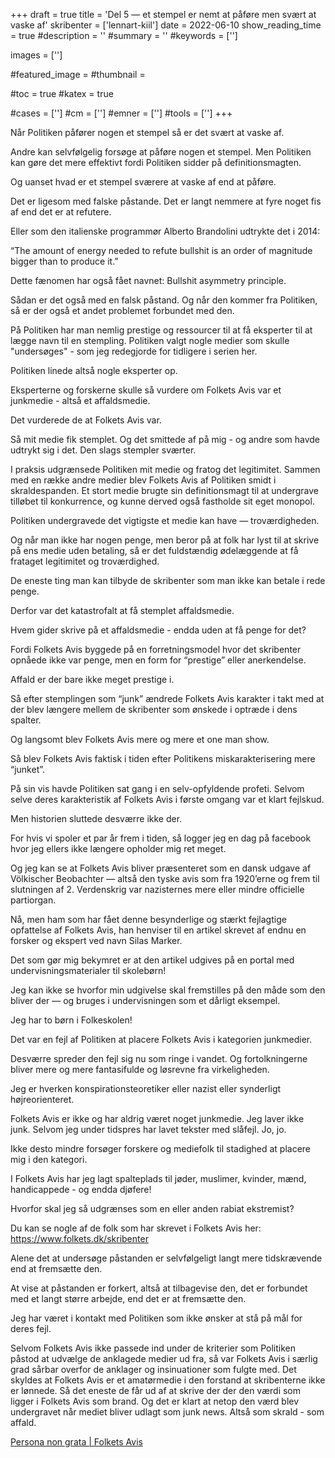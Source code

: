 +++
draft = true
title = 'Del 5 — et stempel er nemt at påføre men svært at vaske af'
skribenter = ['lennart-kiil']
date = 2022-06-10
show_reading_time = true
#description = ''
#summary = ''
#keywords = ['']

images = ['']

#featured_image =
#thumbnail =

#toc = true
#katex = true

#cases = ['']
#cm = ['']
#emner = ['']
#tools = ['']
+++


Når Politiken påfører nogen et stempel så er det svært at vaske af.

Andre kan selvfølgelig forsøge at påføre nogen et stempel. Men Politiken kan gøre det mere effektivt fordi Politiken sidder på definitionsmagten. 

Og uanset hvad er et stempel sværere at vaske af end at påføre.

Det er ligesom med falske påstande. Det er langt nemmere at fyre noget fis af end det er at refutere.


Eller som den italienske programmør Alberto Brandolini udtrykte det i 2014:

“The amount of energy needed to refute bullshit is an order of magnitude bigger than to produce it.”

Dette fænomen har også fået navnet: Bullshit asymmetry principle.

Sådan er det også med en falsk påstand. Og når den kommer fra Politiken, så er der også et andet problemet forbundet med den.

På Politiken har man nemlig prestige og ressourcer til at få eksperter til at lægge navn til en stempling. Politiken valgt nogle medier som skulle "undersøges" - som jeg redegjorde for tidligere i serien her.

Politiken linede altså nogle eksperter op.

Eksperterne og forskerne skulle så vurdere om Folkets Avis var et junkmedie - altså et affaldsmedie.

Det vurderede de at Folkets Avis var.

Så mit medie fik stemplet. Og det smittede af på mig - og andre som havde udtrykt sig i det. Den slags stempler sværter.

I praksis udgrænsede Politiken mit medie og fratog det legitimitet. Sammen med en række andre medier blev Folkets Avis af Politiken smidt i skraldespanden. Et stort medie brugte sin definitionsmagt til at undergrave tilløbet til konkurrence, og kunne derved også fastholde sit eget monopol.

Politiken undergravede det vigtigste et medie kan have — troværdigheden.

Og når man ikke har nogen penge, men beror på at folk har lyst til at skrive på ens medie uden betaling, så er det fuldstændig ødelæggende at få frataget legitimitet og troværdighed.

De eneste ting man kan tilbyde de skribenter som man ikke kan betale i rede penge.

Derfor var det katastrofalt at få stemplet affaldsmedie. 

Hvem gider skrive på et affaldsmedie - endda uden at få penge for det?

Fordi Folkets Avis byggede på en forretningsmodel hvor det skribenter opnåede ikke var penge, men en form for “prestige” eller anerkendelse.

Affald er der bare ikke meget prestige i.

Så efter stemplingen som “junk” ændrede Folkets Avis karakter i takt med at der blev længere mellem de skribenter som ønskede i optræde i dens spalter.

Og langsomt blev Folkets Avis mere og mere et one man show.

Så blev Folkets Avis faktisk i tiden efter Politikens miskarakterisering mere “junket”.

På sin vis havde Politiken sat gang i en selv-opfyldende profeti. Selvom selve deres karakteristik af Folkets Avis i første omgang var et klart fejlskud.


Men historien sluttede desværre ikke der.

For hvis vi spoler et par år frem i tiden, så logger jeg en dag på facebook hvor jeg ellers ikke længere opholder mig ret meget.

Og jeg kan se at Folkets Avis bliver præsenteret som en dansk udgave af Völkischer Beobachter — altså den tyske avis som fra 1920’erne og frem til slutningen af 2. Verdenskrig var nazisternes mere eller mindre officielle partiorgan.

Nå, men ham som har fået denne besynderlige og stærkt fejlagtige opfattelse af Folkets Avis, han henviser til en artikel skrevet af endnu en forsker og ekspert ved navn Silas Marker.

Det som gør mig bekymret er at den artikel udgives på en portal med undervisningsmaterialer til skolebørn!

Jeg kan ikke se hvorfor min udgivelse skal fremstilles på den måde som den bliver der — og bruges i undervisningen som et dårligt eksempel.

Jeg har to børn i Folkeskolen!

Det var en fejl af Politiken at placere Folkets Avis i kategorien junkmedier.

Desværre spreder den fejl sig nu som ringe i vandet. Og fortolkningerne bliver mere og mere fantasifulde og løsrevne fra virkeligheden.

Jeg er hverken konspirationsteoretiker eller nazist eller synderligt højreorienteret.

Folkets Avis er ikke og har aldrig været noget junkmedie. Jeg laver ikke junk. Selvom jeg under tidspres har lavet tekster med slåfejl. Jo, jo.

Ikke desto mindre forsøger forskere og mediefolk til stadighed at placere mig i den kategori.

I Folkets Avis har jeg lagt spalteplads til jøder, muslimer, kvinder, mænd, handicappede - og endda djøfere!

Hvorfor skal jeg så udgrænses som en eller anden rabiat ekstremist?

Du kan se nogle af de folk som har skrevet i Folkets Avis her: https://www.folkets.dk/skribenter


Alene det at undersøge påstanden er selvfølgeligt langt mere tidskrævende end at fremsætte den.

At vise at påstanden er forkert, altså at tilbagevise den, det er forbundet med et langt større arbejde, end det er at fremsætte den.


Jeg har været i kontakt med Politiken som ikke ønsker at stå på mål for deres fejl.


















Selvom Folkets Avis ikke passede ind under de kriterier som Politiken påstod at udvælge de anklagede medier ud fra, så var Folkets Avis i særlig grad sårbar overfor de anklager og insinuationer som fulgte med. Det skyldes at Folkets Avis er et amatørmedie i den forstand at skribenterne ikke er lønnede. Så det eneste de får ud af at skrive der der den værdi som ligger i Folkets Avis som brand. Og det er klart at netop den værd blev undergravet når mediet bliver udlagt som junk news. Altså som skrald - som affald.



[Persona non grata | Folkets Avis](https://www.folkets.dk/node/4550)



